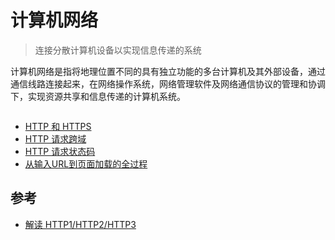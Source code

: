 # 计算机网络

> 连接分散计算机设备以实现信息传递的系统

计算机网络是指将地理位置不同的具有独立功能的多台计算机及其外部设备，通过通信线路连接起来，在网络操作系统，网络管理软件及网络通信协议的管理和协调下，实现资源共享和信息传递的计算机系统。

```mermaid

```







- [HTTP 和 HTTPS](./HTTP%20和%20HTTPS.md)
- [HTTP 请求跨域](./CORS.md)
- [HTTP 请求状态码](./Status%20Code.md)
- [从输入URL到页面加载的全过程](./从输入URL到页面加载的全过程.md)

## 参考

- [解读 HTTP1/HTTP2/HTTP3](https://juejin.cn/post/6995109407545622542)

